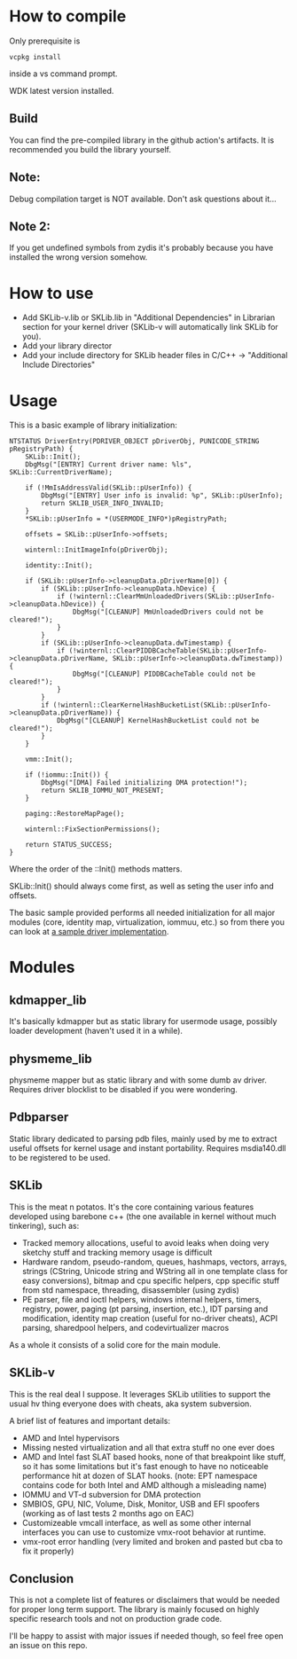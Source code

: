 # How to compile
Only prerequisite is

```
vcpkg install
```

inside a vs command prompt.

WDK latest version installed.

## Build
You can find the pre-compiled library in the github action's artifacts.
It is recommended you build the library yourself.

## Note:
Debug compilation target is NOT available. Don't ask questions about it...
## Note 2:
If you get undefined symbols from zydis it's probably because you have installed the wrong version somehow.

# How to use
- Add SKLib-v.lib or SKLib.lib in "Additional Dependencies" in Librarian section for your kernel driver (SKLib-v will automatically link SKLib for you).
- Add your library director
- Add your include directory for SKLib header files in C/C++ -> "Additional Include Directories"

# Usage
This is a basic example of library initialization:
```
NTSTATUS DriverEntry(PDRIVER_OBJECT pDriverObj, PUNICODE_STRING pRegistryPath) {
    SKLib::Init();
    DbgMsg("[ENTRY] Current driver name: %ls", SKLib::CurrentDriverName);

    if (!MmIsAddressValid(SKLib::pUserInfo)) {
        DbgMsg("[ENTRY] User info is invalid: %p", SKLib::pUserInfo);
        return SKLIB_USER_INFO_INVALID;
    }
    *SKLib::pUserInfo = *(USERMODE_INFO*)pRegistryPath;

    offsets = SKLib::pUserInfo->offsets;

    winternl::InitImageInfo(pDriverObj);

    identity::Init();

    if (SKLib::pUserInfo->cleanupData.pDriverName[0]) {
        if (SKLib::pUserInfo->cleanupData.hDevice) {
            if (!winternl::ClearMmUnloadedDrivers(SKLib::pUserInfo->cleanupData.hDevice)) {
                DbgMsg("[CLEANUP] MmUnloadedDrivers could not be cleared!");
            }
        }
        if (SKLib::pUserInfo->cleanupData.dwTimestamp) {
            if (!winternl::ClearPIDDBCacheTable(SKLib::pUserInfo->cleanupData.pDriverName, SKLib::pUserInfo->cleanupData.dwTimestamp)) {
                DbgMsg("[CLEANUP] PIDDBCacheTable could not be cleared!");
            }
        }
        if (!winternl::ClearKernelHashBucketList(SKLib::pUserInfo->cleanupData.pDriverName)) {
            DbgMsg("[CLEANUP] KernelHashBucketList could not be cleared!");
        }
    }

    vmm::Init();

    if (!iommu::Init()) {
        DbgMsg("[DMA] Failed initializing DMA protection!");
        return SKLIB_IOMMU_NOT_PRESENT;
    }

    paging::RestoreMapPage();

    winternl::FixSectionPermissions();

    return STATUS_SUCCESS;
}
```

Where the order of the ::Init() methods matters.  

SKLib::Init() should always come first, as well as seting the user info and offsets.  

The basic sample provided performs all needed initialization for all major modules (core, identity map, virtualization, iommuu, etc.) so from there you can look at [a sample driver implementation](https://github.com/cutecatsandvirtualmachines/CheatDriver).  

# Modules

## kdmapper_lib
It's basically kdmapper but as static library for usermode usage, possibly loader development (haven't used it in a while).


## physmeme_lib
physmeme mapper but as static library and with some dumb av driver. Requires driver blocklist to be disabled if you were wondering.


## Pdbparser
Static library dedicated to parsing pdb files, mainly used by me to extract useful offsets for kernel usage and instant portability.
Requires msdia140.dll to be registered to be used.


## SKLib
This is the meat n potatos. It's the core containing various features developed using barebone c++ (the one available in kernel without much tinkering), such as:

- Tracked memory allocations, useful to avoid leaks when doing very sketchy stuff and tracking memory usage is difficult
- Hardware random, pseudo-random, queues, hashmaps, vectors, arrays, strings (CString, Unicode string and WString all in one template class for easy conversions), bitmap and cpu specific helpers, cpp specific stuff from std namespace, threading, disassembler (using zydis)
- PE parser, file and ioctl helpers, windows internal helpers, timers, registry, power, paging (pt parsing, insertion, etc.), IDT parsing and modification, identity map creation (useful for no-driver cheats), ACPI parsing, sharedpool helpers, and codevirtualizer macros

As a whole it consists of a solid core for the main module.


## SKLib-v
This is the real deal I suppose. It leverages SKLib utilities to support the usual hv thing everyone does with cheats, aka system subversion.


A brief list of features and important details:

- AMD and Intel hypervisors
- Missing nested virtualization and all that extra stuff no one ever does
- AMD and Intel fast SLAT based hooks, none of that breakpoint like stuff, so it has some limitations but it's fast enough to have no noticeable performance hit at dozen of SLAT hooks. (note: EPT namespace contains code for both Intel and AMD although a misleading name)
- IOMMU and VT-d subversion for DMA protection
- SMBIOS, GPU, NIC, Volume, Disk, Monitor, USB and EFI spoofers (working as of last tests 2 months ago on EAC)
- Customizeable vmcall interface, as well as some other internal interfaces you can use to customize vmx-root behavior at runtime.
- vmx-root error handling (very limited and broken and pasted but cba to fix it properly)

## Conclusion
This is not a complete list of features or disclaimers that would be needed for proper long term support. 
The library is mainly focused on highly specific research tools and not on production grade code.

I'll be happy to assist with major issues if needed though, so feel free open an issue on this repo.
